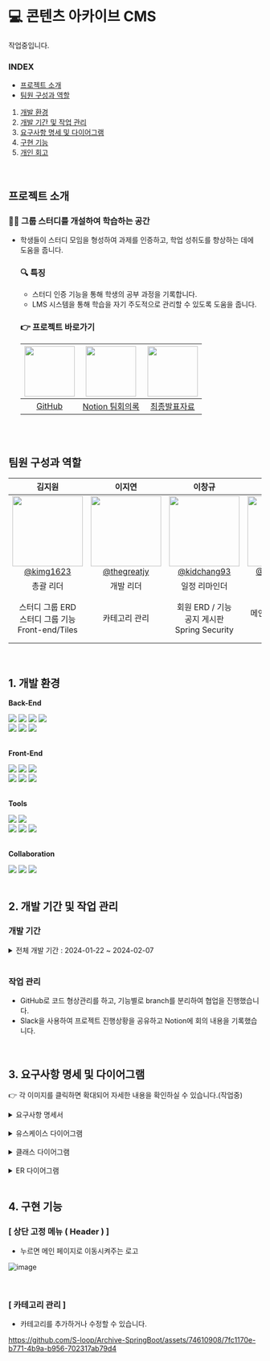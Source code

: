 # 💻 콘텐츠 아카이브 CMS
작업중입니다.

### INDEX
- [프로젝트 소개](#프로젝트-소개)   
- [팀원 구성과 역할](#팀원-구성과-역할)   
1. [개발 환경](#1-개발-환경)
2. [개발 기간 및 작업 관리](#2-개발-기간-및-작업-관리)
3. [요구사항 명세 및 다이어그램](#3-요구사항-명세-및-다이어그램)     
4. [구현 기능](#4-구현-기능)
5. [개인 회고](#5-개인-회고)      

<br>

## 프로젝트 소개

### 👨‍🏫 그룹 스터디를 개설하여 학습하는 공간
- 학생들이 스터디 모임을 형성하여 과제를 인증하고, 학업 성취도를 향상하는 데에 도움을 줍니다.
  ### 🔍 특징
  - 스터디 인증 기능을 통해 학생의 공부 과정을 기록합니다.
  - LMS 시스템을 통해 학습을 자기 주도적으로 관리할 수 있도록 도움을 줍니다.
  ### 👉 프로젝트 바로가기
  <div align="center">
  
  | <img src="https://github.com/ChunjaeMomCh/MomChannel/assets/145963633/267e789a-5f97-445e-832e-27c5734c111f"  width="100" height="100"/> |<img src="https://github.com/ChunjaeMomCh/MomChannel/assets/145963633/564563d2-47e6-4cfa-b744-b11dc31e0ce9" width="100" height="100"/> | <img src="https://github.com/kimg1623/Sloop-Spring/assets/40616792/b9e42f8a-60ab-42cb-832f-c20ad5107ecf" width="100"/> |
  | :---: | :---: | :---: |
  | [GitHub](https://github.com/S-loop/Sloop-Spring) | [Notion 팀회의록](https://geee1-kim.notion.site/Spring-Sloop-6a945387786344ca939c9c755cf0fdd7?pvs=4) | [최종발표자료](https://www.canva.com/design/DAF6IMT-MRg/kg9FgWtSGAiejukB4scMvQ/view?utm_content=DAF6IMT-MRg&utm_campaign=share_your_design&utm_medium=link&utm_source=shareyourdesignpanel#1) |
 </div>

<br><br>


## 팀원 구성과 역할

<div align="center">

| **김지원** | **이지연** | **이창규** | **차소영** | **최지혜** |
| :------: |  :------: | :------: | :------: | :------: |
| [<img src="https://avatars.githubusercontent.com/u/40616792?v=4" height=140 width=140> <br/> @kimg1623](https://github.com/kimg1623) | [<img src="https://avatars.githubusercontent.com/u/74610908?v=4" height=140 width=140> <br/> @thegreatjy](https://github.com/thegreatjy) | [<img src="https://avatars.githubusercontent.com/u/145524731?v=4" height=140 width=140> <br/> @kidchang93](https://github.com/kidchang93)  | [<img src="https://avatars.githubusercontent.com/u/145963611?v=4" height=140 width=140> <br/> @Eumnya415](https://github.com/Eumnya415) | [<img src="https://avatars.githubusercontent.com/u/145963612?v=4" height=140 width=140> <br/> @jyeeeh](https://github.com/jyeeeh) |
| 총괄 리더 | 개발 리더 | 일정 리마인더 | 에디터 | 백업 리마인더 |
| 스터디 그룹 ERD<br>스터디 그룹 기능<br>Front-end/Tiles | 카테고리 관리 | 회원 ERD / 기능<br>공지 게시판<br>Spring Security | 댓글 기능<br>메인(헤더, 푸터) 페이지<br>Front-end | 공부 인증 게시판<br>Front-end<br>코드 백업 및 Git 관리 | 

</div>

<br>

## 1. 개발 환경

**Back-End** 
<div>
<img src="https://img.shields.io/badge/Springboot-6DB33F?style=for-the-badge&logo=springboot&logoColor=white"/>
<img src="https://img.shields.io/badge/Java-007396?style=for-the-badge&logo=Java&logoColor=white">
<img src="https://img.shields.io/badge/JSP-de6c1e?style=for-the-badge&logo=jsp&logoColor=white">
<img src="https://img.shields.io/badge/Servlet-e42c2e?style=for-the-badge&logo=servlet&logoColor=white"><br>
<img src="https://img.shields.io/badge/MySQL-4479A1?style=for-the-badge&logo=mysql&logoColor=white">
<img src="https://img.shields.io/badge/MariaDB-003545?style=for-the-badge&logo=mariadb&logoColor=white"> 
<img src="https://img.shields.io/badge/Mybatis-000000?style=for-the-badge&logo=Fluentd&logoColor=fff"/>
</div>
<br>

**Front-End** 
<div>
<img src="https://img.shields.io/badge/HTML5-E34F26?style=for-the-badge&logo=HTML5&logoColor=fff"/>
<img src="https://img.shields.io/badge/CSS3-1572B6?style=for-the-badge&logo=CSS3&logoColor=fff"/>
<img src="https://img.shields.io/badge/JavaScript-F7DF1E?style=for-the-badge&logo=JavaScript&logoColor=fff"/><br>
<img src="https://img.shields.io/badge/bootstrap-7952B3?style=for-the-badge&logo=bootstrap&logoColor=fff"/>
<img src="https://img.shields.io/badge/jquery-0769AD?style=for-the-badge&logo=jquery&logoColor=fff"/>
<img src="https://img.shields.io/badge/ajax-0B2343?style=for-the-badge&logo=ajax&logoColor=fff"/>
</div> 
<br>

**Tools** 
<div>
<img src="https://img.shields.io/badge/IntelliJIDEA-000000?style=for-the-badge&logo=intellijidea&logoColor=white">
<img src="https://img.shields.io/badge/DBeaver-362822?style=for-the-badge&logo=dbeaver&logoColor=white"><br>  
<img src="https://img.shields.io/badge/AWS-232F3E?style=for-the-badge&logo=amazonaws&logoColor=white">
<img src="https://img.shields.io/badge/RDS-527FFF?style=for-the-badge&logo=amazonrds&logoColor=white">
<img src="https://img.shields.io/badge/EC2-FF9900?style=for-the-badge&logo=amazonec2&logoColor=white">
</div>  
<br>

**Collaboration** 
<div>
<img src="https://img.shields.io/badge/GitHub-181717?style=for-the-badge&logo=GitHub&logoColor=white">
<img src="https://img.shields.io/badge/gitkraken-179287?style=for-the-badge&logo=gitkraken&logoColor=white">
<img src="https://img.shields.io/badge/Notion-000000?style=for-the-badge&logo=Notion&logoColor=white">
</div>
<br>

## 2. 개발 기간 및 작업 관리

### 개발 기간

<details>
  <summary>전체 개발 기간 : 2024-01-22 ~ 2024-02-07</summary>
      
</details>

<br>

### 작업 관리

- GitHub로 코드 형상관리를 하고, 기능별로 branch를 분리하여 협업을 진행했습니다.
- Slack을 사용하여 프로젝트 진행상황을 공유하고 Notion에 회의 내용을 기록했습니다.

<br>


## 3. 요구사항 명세 및 다이어그램
👉 각 이미지를 클릭하면 확대되어 자세한 내용을 확인하실 수 있습니다.(작업중)
<details>
  <summary>요구사항 명세서</summary>
      
</details>

  
<br>

<details>
  <summary>유스케이스 다이어그램</summary>

</details>

<br>


<details>
  <summary>클래스 다이어그램</summary>

  
</details>


<br>

<details>
  <summary>ER 다이어그램</summary>
  
  ![classArchiveERD](https://github.com/S-loop/Archive-SpringBoot/assets/74610908/36ead811-aa0f-42c6-bdb2-ccb936a247bb)
</details>

<br>


## 4. 구현 기능

### [ 상단 고정 메뉴 ( Header ) ]
- 누르면 메인 페이지로 이동시켜주는 로고
  
![image](https://github.com/S-loop/Sloop-Spring/assets/145963611/90afa3e5-9186-4b20-b00c-00a30c517b19)

<br>

<!-- 지원 -->



<!-- 지연 -->
### [ 카테고리 관리 ]
- 카테고리를 추가하거나 수정할 수 있습니다.

https://github.com/S-loop/Archive-SpringBoot/assets/74610908/7fc1170e-b771-4b9a-b956-702317ab79d4

<br/>


<!-- 창규 -->



<!-- 소영 -->



<!-- 지혜 -->




<!-- 
## 5. 개인 회고

### 🍊 김지원

<br>

### 👻 이지연

<br>

### 😎 이창규

<br>

### 😎 차소영

<br>

### 😎 최지혜
 -->
<br>




